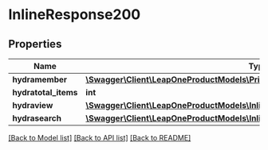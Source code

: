 # InlineResponse200

## Properties
Name | Type | Description | Notes
------------ | ------------- | ------------- | -------------
**hydramember** | [**\Swagger\Client\LeapOneProductModels\PriceListProductJsonldPriceListProductRead[]**](PriceListProductJsonldPriceListProductRead.md) |  | 
**hydratotal_items** | **int** |  | [optional] 
**hydraview** | [**\Swagger\Client\LeapOneProductModels\InlineResponse200Hydraview**](InlineResponse200Hydraview.md) |  | [optional] 
**hydrasearch** | [**\Swagger\Client\LeapOneProductModels\InlineResponse200Hydrasearch**](InlineResponse200Hydrasearch.md) |  | [optional] 

[[Back to Model list]](../../README.md#documentation-for-models) [[Back to API list]](../../README.md#documentation-for-api-endpoints) [[Back to README]](../../README.md)

